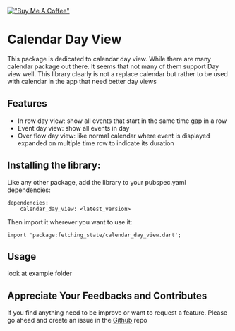 [!["Buy Me A Coffee"](https://www.buymeacoffee.com/assets/img/custom_images/orange_img.png)](https://www.buymeacoffee.com/samderlust)

# Calendar Day View

This package is dedicated to calendar day view. While there are many calendar package out there.
It seems that not many of them support Day view well. This library clearly is not a replace calendar but rather to be used with calendar in the app that need better day views

## Features

- In row day view: show all events that start in the same time gap in a row
- Event day view: show all events in day
- Over flow day view: like normal calendar where event is displayed expanded on multiple time row to indicate its duration

## Installing the library:

Like any other package, add the library to your pubspec.yaml dependencies:

```
dependencies:
    calendar_day_view: <latest_version>
```

Then import it wherever you want to use it:

```
import 'package:fetching_state/calendar_day_view.dart';
```

## Usage

look at example folder

## Appreciate Your Feedbacks and Contributes

If you find anything need to be improve or want to request a feature. Please go ahead and create an issue in the [Github](https://github.com/samderlust/calendar_day_view) repo
